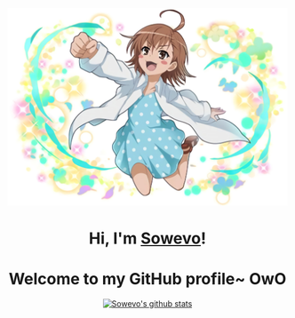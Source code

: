 <p align="center">
  <a href="https://www.sowevo.com"><img src="banner.jpg" alt="Sowevo Banner"></a>
</p>

<h1 align="center">Hi, I'm <a href="https://www.sowevo.com">Sowevo</a>!</h1>
<h1 align="center">Welcome to my GitHub profile~ OwO</h1>

<p align="center">
  <a href="https://github.com/Sowevo"><img src="https://github-readme-stats.vercel.app/api?username=Sowevo&hide_border=true&show_icons=true" alt="Sowevo's github stats"></a>
</p>
<!--<p align="center">
  <strong><a href="https://example.com/">Official Website</a></strong> |
  <strong><a href="https://example.com/">Twitter</a></strong> |
  <strong><a href="https://example.com/">Discord</a></strong> |
  <strong><a href="https://example.com/">LinkedIn</a></strong> |
  <strong><a href="https://example.com/">Twitch</a></strong>
</p>

<p align="center">❤ I'm currently working on Software, Anime / Manga, Game Dev, and Content Creation.</p>
-->
